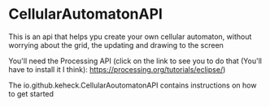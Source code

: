 # CellularAutomatonAPI
This is an api that helps ypu create your own cellular automaton, without worrying about the grid, the updating and drawing to the screen

You'll need the Processing API (click on the link to see you to do that (You'll have to install it I think): https://processing.org/tutorials/eclipse/)

The io.github.keheck.CellularAoutomatonAPI contains instructions on how to get started
